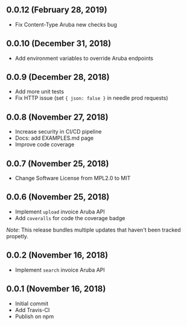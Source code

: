 ## 0.0.12 (February 28, 2019)

* Fix Content-Type Aruba new checks bug

## 0.0.10 (December 31, 2018)

* Add environment variables to override Aruba endpoints

## 0.0.9 (December 28, 2018)

* Add more unit tests
* Fix HTTP issue (set `{ json: false }` in needle prod requests)

## 0.0.8 (November 27, 2018)

* Increase security in CI/CD pipeline
* Docs: add EXAMPLES.md page
* Improve code coverage

## 0.0.7 (November 25, 2018)

* Change Software License from MPL2.0 to MIT

## 0.0.6 (November 25, 2018)

* Implement `upload` invoice Aruba API
* Add `coveralls` for code the coverage badge

_Note_: This release bundles multiple updates that haven't been tracked propetly.

## 0.0.2 (November 16, 2018)

* Implement `search` invoice Aruba API

## 0.0.1 (November 16, 2018)

* Initial commit
* Add Travis-CI
* Publish on npm
